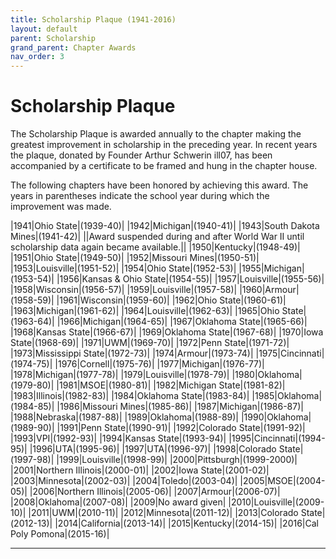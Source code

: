 ```yaml
---
title: Scholarship Plaque (1941-2016)
layout: default
parent: Scholarship
grand_parent: Chapter Awards
nav_order: 3
---
```

# Scholarship Plaque

The Scholarship Plaque is awarded annually to the chapter making the
greatest improvement in scholarship in the preceding year.  In recent
years the plaque, donated by Founder Arthur Schwerin ill07, has been
accompanied by a certificate to be framed and hung in the chapter house.

The following chapters have been honored by achieving this award.  The
years in parentheses indicate the school year during which the improvement
was made.

|1941|Ohio State|(1939-40)|
|1942|Michigan|(1940-41)|
|1943|South Dakota Mines|(1941-42)|
||Award suspended during and after World War II until scholarship data again became available.||
|1950|Kentucky|(1948-49)|
|1951|Ohio State|(1949-50)|
|1952|Missouri Mines|(1950-51)|
|1953|Louisville|(1951-52)|
|1954|Ohio State|(1952-53)|
|1955|Michigan|(1953-54)|
|1956|Kansas &amp; Ohio State|(1954-55)|
|1957|Louisville|(1955-56)|
|1958|Wisconsin|(1956-57)|
|1959|Louisville|(1957-58)|
|1960|Armour|(1958-59)|
|1961|Wisconsin|(1959-60)|
|1962|Ohio State|(1960-61)|
|1963|Michigan|(1961-62)|
|1964|Louisville|(1962-63)|
|1965|Ohio State|(1963-64)|
|1966|Michigan|(1964-65)|
|1967|Oklahoma State|(1965-66)|
|1968|Kansas State|(1966-67)|
|1969|Oklahoma State|(1967-68)|
|1970|Iowa State|(1968-69)|
|1971|UWM|(1969-70)|
|1972|Penn State|(1971-72)|
|1973|Mississippi State|(1972-73)|
|1974|Armour|(1973-74)|
|1975|Cincinnati|(1974-75)|
|1976|Cornell|(1975-76)|
|1977|Michigan|(1976-77)|
|1978|Michigan|(1977-78)|
|1979|Louisville|(1978-79)|
|1980|Oklahoma|(1979-80)|
|1981|MSOE|(1980-81)|
|1982|Michigan State|(1981-82)|
|1983|Illinois|(1982-83)|
|1984|Oklahoma State|(1983-84)|
|1985|Oklahoma|(1984-85)|
|1986|Missouri Mines|(1985-86)|
|1987|Michigan|(1986-87)|
|1988|Nebraska|(1987-88)|
|1989|Oklahoma|(1988-89)|
|1990|Oklahoma|(1989-90)|
|1991|Penn State|(1990-91)|
|1992|Colorado State|(1991-92)|
|1993|VPI|(1992-93)|
|1994|Kansas State|(1993-94)|
|1995|Cincinnati|(1994-95)|
|1996|UTA|(1995-96)|
|1997|UTA|(1996-97)|
|1998|Colorado State|(1997-98)|
|1999|Louisville|(1998-99)|
|2000|Pittsburgh|(1999-2000)|
|2001|Northern Illinois|(2000-01)|
|2002|Iowa State|(2001-02)|
|2003|Minnesota|(2002-03)|
|2004|Toledo|(2003-04)|
|2005|MSOE|(2004-05)|
|2006|Northern Illinois|(2005-06)|
|2007|Armour|(2006-07)|
|2008|Oklahoma|(2007-08)|
|2009|No award given|
|2010|Louisville|(2009-10)|
|2011|UWM|(2010-11)|
|2012|Minnesota|(2011-12)|
|2013|Colorado State|(2012-13)|
|2014|California|(2013-14)|
|2015|Kentucky|(2014-15)|
|2016|Cal Poly Pomona|(2015-16)|

----